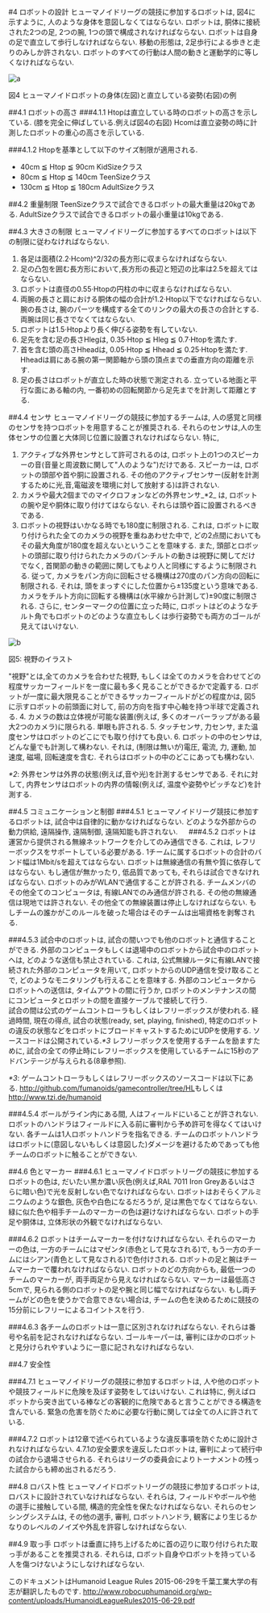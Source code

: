 #4  ロボットの設計
ヒューマノイドリーグの競技に参加するロボットは, 図4に示すように, 人のような身体を意図しなくてはならない. ロボットは, 胴体に接続された2つの足, 2つの腕, 1つの頭で構成されなければならない. ロボットは自身の足で直立して歩行しなければならない. 移動の形態は, 2足歩行による歩きと走りのみしか許されない. ロボットのすべての行動は人間の動きと運動学的に等しくなければならない.

![a](https://cloud.githubusercontent.com/assets/7608312/4429322/022710de-45e4-11e4-9658-fb20a4e94593.png)

図4 ヒューマノイドロボットの身体(左図)と直立している姿勢(右図)の例

##4.1 ロボットの高さ
###4.1.1
Htopは直立している時のロボットの高さを示している. (膝を完全に伸ばしている.例えば図4の右図)
Hcomは直立姿勢の時に計測したロボットの重心の高さを示している.

###4.1.2
Htopを基準として以下のサイズ制限が適用される.
* 40cm ≦  Htop ≦ 90cm  KidSizeクラス
* 80cm ≦  Htop ≦ 140cm  TeenSizeクラス
* 130cm ≦  Htop ≦ 180cm  AdultSizeクラス

##4.2 重量制限
TeenSizeクラスで試合できるロボットの最大重量は20kgである.
AdultSizeクラスで試合できるロボットの最小重量は10kgである.

##4.3 大きさの制限
ヒューマノイドリーグに参加するすべてのロボットは以下の制限に従わなければならない.

1. 各足は面積(2.2·Hcom)^2/32の長方形に収まらなければならない.
2. 足の凸包を囲む長方形において,長方形の長辺と短辺の比率は2.5を超えてはならない.
3. ロボットは直径の0.55·Htopの円柱の中に収まらなければならない.
4. 両腕の長さと肩における胴体の幅の合計が1.2·Htop以下でなければならない. 腕の長さは, 腕のパーツを構成する全てのリンクの最大の長さの合計とする. 両腕は同じ長さでなくてはならない.
5. ロボットは1.5·Htopより長く伸びる姿勢を有していない.
6. 足先を含む足の長さHlegは, 0.35·Htop ≦  Hleg ≦  0.7·Htopを満たす.
7. 首を含む頭の高さHheadは, 0.05·Htop ≦  Hhead ≦  0.25·Htopを満たす. Hheadは肩にある腕の第一関節軸から頭の頂点までの垂直方向の距離を示す.
8. 足の長さはロボットが直立した時の状態で測定される. 立っている地面と平行な面にある軸の内, 一番初めの回転関節から足先までを計測して距離とする.

##4.4 センサ
ヒューマノイドリーグの競技に参加するチームは, 人の感覚と同様のセンサを持つロボットを用意することが推奨される. それらのセンサは,人の生体センサの位置と大体同じ位置に設置されなければならない. 特に,


1. アクティブな外界センサとして許可されるのは, ロボット上の1つのスピーカーの音(音量と周波数に関して"人のような")だけである. スピーカーは, ロボットの頭部や首や胴に設置される. その他のアクティブセンサー(反射を計測するために光,音,電磁波を環境に対して放射する)は許されない.
2. カメラや最大2個までのマイクロフォンなどの外界センサ_*2_ は, ロボットの腕や足や胴体に取り付けてはならない. それらは頭や首に設置されるべきである.
3. ロボットの視野はいかなる時でも180度に制限される. これは, ロボットに取り付けられた全てのカメラの視野を重ねあわせた中で, どの2点間においてもその最大角度が180度を超えないということを意味する. また, 頭部とロボットの頭部に取り付けられたカメラのパン·チルトの動きは視野に関してだけでなく, 首関節の動きの範囲に関してもより人と同様にするように制限される. 従って, カメラをパン方向に回転させる機構は270度のパン方向の回転に制限される. それは, 頭をまっすぐにした位置から±135度という意味である. カメラをチルト方向に回転する機構は(水平線から計測して)±90度に制限される. さらに, センターマークの位置に立った時に, ロボットはどのようなチルト角でもロボットのどのような直立もしくは歩行姿勢でも両方のゴールが見えてはいけない.

![b](https://cloud.githubusercontent.com/assets/7608312/4429341/b36ae7d0-45e4-11e4-9175-d47667c263de.png)

図5: 視野のイラスト

"視野"とは,全てのカメラを合わせた視野, もしくは全てのカメラを合わせてどの程度サッカーフィールドを一度に最も多く見ることができるかで定義する. ロボットが一度に最大限見ることができるサッカーフィールドがどの程度かは, 図5に示すロボットの前頭面に対して, 前の方向を指す中心軸を持つ半球で定義される.
4. カメラの数は立体視が可能な装置(例えば, 多くのオーバーラップがある最大2つのカメラ)に限られる. 単眼も許される.
5. タッチセンサ, 力センサ, また温度センサはロボットのどこにでも取り付けても良い.
6. ロボットの中のセンサは, どんな量でも計測して構わない. それは, (制限は無いが)電圧, 電流, 力, 運動, 加速度, 磁場, 回転速度を含む. それらはロボットの中のどこにあっても構わない.


_*2_: 外界センサは外界の状態(例えば,音や光)を計測するセンサである. それに対して, 内界センサはロボットの内界の情報(例えば, 温度や姿勢やピッチなど)を計測する.

##4.5 コミュニケーションと制御
###4.5.1
ヒューマノイドリーグ競技に参加するロボットは, 試合中は自律的に動かなければならない. どのような外部からの動力供給, 遠隔操作, 遠隔制御, 遠隔知能も許されない.
　
###4.5.2
ロボットは運営から提供される無線ネットワークを介してのみ通信できる. これは, レフリーボックスをサポートしている必要がある. 1チームに属するロボットの合計のバンド幅は1Mbit/sを超えてはならない. ロボットは無線通信の有無や質に依存してはならない. もし通信が無かったり, 低品質であっても, それらは試合できなければならない. ロボットのみがWLANで通信することが許される. チームメンバのその他全てのコンピュータは, 有線LANでのみ通信が許される. その他の無線通信は現地では許されない. その他全ての無線装置は停止しなければならない. もしチームの誰かがこのルールを破った場合はそのチームは出場資格を剥奪される.

###4.5.3
試合中のロボットは, 試合の間いつでも他のロボットと通信することができる. 外部のコンピュータもしくは退場中のロボットから試合中のロボットへは, どのような送信も禁止されている. これは, 公式無線ルータに有線LANで接続された外部のコンピュータを用いて, ロボットからのUDP通信を受け取ることで, どのようなモニタリングも行えることを意味する. 外部のコンピュータからロボットへの送信は, タイムアウトの間に行うか, ロボットのメンテナンスの間にコンピュータとロボットの間を直接ケーブルで接続して行う.  
試合の間は公式のゲームコントローラもしくはレフリーボックスが使われる. 経過時間, 現在の得点, 試合の状態(ready, set, playing, finished), 特定のロボットの違反の状態などをロボットにブロードキャストするためにUDPを使用する. ソースコードは公開されている._*3_ レフリーボックスを使用するチームを励ますために, 試合の全ての停止時にレフリーボックスを使用しているチームに15秒のアドバンテージが与えられる(8章参照).

_*3_: ゲームコントローラもしくはレフリーボックスのソースコードは以下にある.
<http://github.com/fumanoids/gamecontroller/tree/HL>もしくは<http://www.tzi.de/humanoid>

###4.5.4
ボールがライン内にある間, 人はフィールドにいることが許されない. ロボットのハンドラはフィールドに入る前に審判から予め許可を得なくてはいけない. 各チームは1人ロボットハンドラを指名できる. チームのロボットハンドラはロボットに(意図しないもしくは意図した)ダメージを避けるためであっても他チームのロボットに触ることができない.


##4.6 色とマーカー
###4.6.1
ヒューマノイドロボットリーグの競技に参加するロボットの色は, だいたい黒か濃い灰色(例えば,RAL 7011 Iron Greyあるいはさらに暗い色)で光を反射しない色でなければならない. ロボットはおそらくアルミニウムのような銀色, 灰色や白色になるだろうが, 足は黒色でなくてはならない. 緑に似た色や相手チームのマーカーの色は避けなければならない. ロボットの手足や胴体は, 立体形状の外観でなければならない.

###4.6.2
ロボットはチームマーカーを付けなければならない. それらのマーカーの色は, 一方のチームにはマゼンタ(赤色として見なされる)で, もう一方のチームにはシアン(青色として見なされる)で色付けされる. ロボットの足と腕はチームマーカーで覆われなければならない. ロボットのどの方向からも, 最低一つのチームのマーカーが, 両手両足から見えなければならない. マーカーは最低高さ5cmで, 見られる側のロボットの足や腕と同じ幅でなければならない. もし両チームがどの色を使うかで合意できない場合は, チームの色を決めるために競技の15分前にレフリーによるコイントスを行う.

###4.6.3
各チームのロボットは一意に区別されなければならない. それらは番号や名前を記されなければならない. ゴールキーパーは, 審判にほかのロボットと見分けられやすいように一意に記されなければならない.

##4.7 安全性

###4.7.1
ヒューマノイドリーグの競技に参加するロボットは, 人や他のロボットや競技フィールドに危険を及ぼす姿勢をしてはいけない. これは特に, 例えばロボットから突き出ている棒などの客観的に危険であると言うことができる構造を含んでいる. 緊急の危害を防ぐために必要な行動に関しては全ての人に許されている.

###4.7.2
ロボットは12章で述べられているような違反事項を防ぐために設計されなければならない. 4.7.1の安全要求を違反したロボットは, 審判によって続行中の試合から退場させられる. それらはリーグの委員会によりトーナメントの残った試合からも締め出されるだろう.

##4.8 ロバスト性
ヒューマノイドロボットリーグの競技に参加するロボットは, ロバストに設計されていなければならない. それらは, フィールドやボールや他の選手に接触している間, 構造的完全性を保たなければならない. それらのセンシングシステムは, その他の選手, 審判, ロボットハンドラ, 観客により生じるかなりのレベルのノイズや外乱を許容しなければならない.

##4.9 取っ手
ロボットは垂直に持ち上げるために首の辺りに取り付けられた取っ手があることを推奨される. それらは, ロボット自身やロボットを持っている人を傷つけないようにしなければならない.

このドキュメントはHumanoid League Rules 2015-06-29を千葉工業大学の有志が翻訳したものです.
<http://www.robocuphumanoid.org/wp-content/uploads/HumanoidLeagueRules2015-06-29.pdf>
